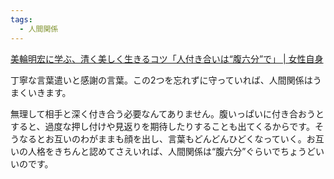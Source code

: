 ```yaml
---
tags:
  - 人間関係
---
```

[美輪明宏に学ぶ、清く美しく生きるコツ「人付き合いは“腹六分”で」 | 女性自身](https://jisin.jp/entertainment/entertainment-news/2164780/)

丁寧な言葉遣いと感謝の言葉。この2つを忘れずに守っていれば、人間関係はうまくいきます。

無理して相手と深く付き合う必要なんてありません。腹いっぱいに付き合おうとすると、過度な押し付けや見返りを期待したりすることも出てくるからです。そうなるとお互いのわがままも顔を出し、言葉もどんどんひどくなっていく。お互いの人格をきちんと認めてさえいれば、人間関係は“腹六分”ぐらいでちょうどいいのです。